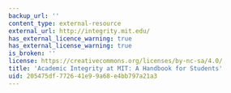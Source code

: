 ```yaml
---
backup_url: ''
content_type: external-resource
external_url: http://integrity.mit.edu/
has_external_licence_warning: true
has_external_license_warning: true
is_broken: ''
license: https://creativecommons.org/licenses/by-nc-sa/4.0/
title: 'Academic Integrity at MIT: A Handbook for Students'
uid: 205475df-7726-41e9-9a68-e4bb797a21a3
---
```

